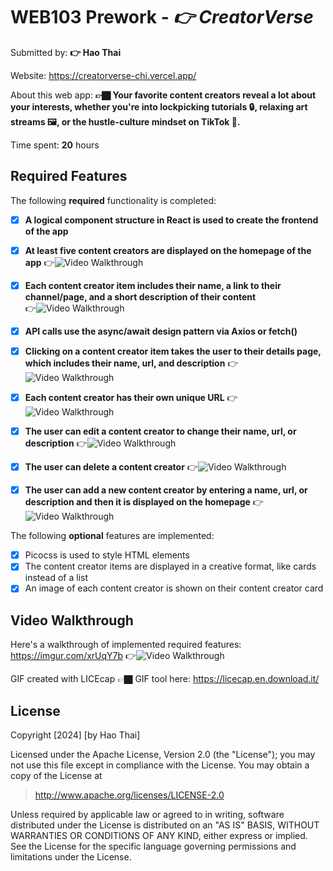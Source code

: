 # WEB103 Prework - *👉 CreatorVerse*

Submitted by: **👉 Hao Thai**

Website: https://creatorverse-chi.vercel.app/

About this web app: **👉🏿 Your favorite content creators reveal a lot about your interests, whether you're into lockpicking tutorials 🔒, relaxing art streams 🖼️, or the hustle-culture mindset on TikTok 📱.**

Time spent: **20** hours

## Required Features

The following **required** functionality is completed:

<!-- 👉🏿👉🏿👉🏿 Make sure to check off completed functionality below -->
- [x] **A logical component structure in React is used to create the frontend of the app**
- [x] **At least five content creators are displayed on the homepage of the app**
      👉<img src='https://github.com/user-attachments/assets/7b73fa0b-c468-4a21-b900-b097fc913112' title='Video Walkthrough' width='' alt='Video Walkthrough' />
    

- [x] **Each content creator item includes their name, a link to their channel/page, and a short description of their content**  
      👉<img src='https://github.com/user-attachments/assets/33acb98c-eca8-473c-9632-54424fc35403' title='Video Walkthrough' width='' alt='Video Walkthrough' />

- [x] **API calls use the async/await design pattern via Axios or fetch()**
- [x] **Clicking on a content creator item takes the user to their details page, which includes their name, url, and description**
      👉<img src='https://github.com/user-attachments/assets/8d0d96cf-c3a9-471f-9025-8a57fae9a28e' title='Video Walkthrough' width='' alt='Video Walkthrough' />

- [x] **Each content creator has their own unique URL**
      👉<img src='https://github.com/user-attachments/assets/8068199d-453e-45ff-8fa0-b28b65172859' title='Video Walkthrough' width='' alt='Video Walkthrough' />
      

- [x] **The user can edit a content creator to change their name, url, or description**
      👉<img src='https://github.com/user-attachments/assets/e9a49ac9-14a0-47cd-acbc-35c42d21f477' title='Video Walkthrough' width='' alt='Video Walkthrough' />

- [x] **The user can delete a content creator**
      👉<img src='https://github.com/user-attachments/assets/debf2390-3545-4a34-86a4-c65bd7e23645' title='Video Walkthrough' width='' alt='Video Walkthrough' />
      
- [x] **The user can add a new content creator by entering a name, url, or description and then it is displayed on the homepage**
      👉<img src='https://github.com/user-attachments/assets/432cf212-8762-40f0-bcbd-85fe2971dd69' title='Video Walkthrough' width='' alt='Video Walkthrough' />


The following **optional** features are implemented:

- [x] Picocss is used to style HTML elements
- [x] The content creator items are displayed in a creative format, like cards instead of a list
- [x] An image of each content creator is shown on their content creator card

## Video Walkthrough

Here's a walkthrough of implemented required features:
https://imgur.com/xrUqY7b
👉<img src='https://i.imgur.com/xrUqY7b.gif' title='Video Walkthrough' width='' alt='Video Walkthrough' />

<!-- Replace this with whatever GIF tool you used! -->
GIF created with LICEcap 👉🏿 GIF tool here: https://licecap.en.download.it/
<!-- Recommended tools:
[Kap](https://getkap.co/) for macOS
[ScreenToGif](https://www.screentogif.com/) for Windows
[peek](https://github.com/phw/peek) for Linux. -->

## License

Copyright [2024] [by Hao Thai]

Licensed under the Apache License, Version 2.0 (the "License"); you may not use this file except in compliance with the License. You may obtain a copy of the License at

> http://www.apache.org/licenses/LICENSE-2.0

Unless required by applicable law or agreed to in writing, software distributed under the License is distributed on an "AS IS" BASIS, WITHOUT WARRANTIES OR CONDITIONS OF ANY KIND, either express or implied. See the License for the specific language governing permissions and limitations under the License.
